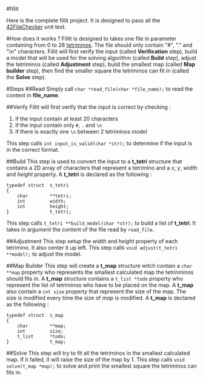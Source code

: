 #fillit

Here is the complete fillit project. It is designed to pass all the [42FileChecker](https://github.com/jgigault/42FileChecker) unit test.

#How does it works ?
Fillit is designed to takes one file in parameter containing from 0 to 26 [tetriminos](https://fr.wikipedia.org/wiki/Tétromino). The file should only contain "#", "." and "\n" characters.
Fillit will first verify the input (called **Verification** step), build a model that will be used for the solving algorithm (called **Build** step), adjust the tetriminos (called **Adjustment** step), build the smallest map (called **Map builder** step), then find the smaller square the tetriminos can fit in (called the **Solve** step).

#Steps
##Read
Simply call `char *read_file(char *file_name);` to read the content in **file_name**.

##Verify
Fillit will first verify that the input is correct by checking :

 1. if the input contain at least 20 characters
 2. if the input contain only `#`, `.` and `\n`
 3. if there is exactly one `\n` between 2 tetriminos model

This step calls `int input_is_valid(char *str);` to determine if the input is in the correct format.

##Build
This step is used to convert the input to a **t_tetri** structure that contains a 2D array of characters that represent a tetrimino and a *x*, *y*, *width* and *height* property.
A **t_tetri** is declared as the following :

    typedef struct	s_tetri
    {
    	char		**tetri;
    	int			width;
    	int			height;
    }				t_tetri;

This step calls `t_tetri **build_model(char *str);` to build a list of **t_tetri**. It takes in argument the content of the file read by `read_file`.

##Adjustment
This step setup the *width* and *height* property of each tetrimino. It also center it up left.
This step calls `void adjust(t_tetri **model);` to adjust the model.

##Map Builder
This step will create a **t_map** structure witch contain a `char **map` property who represents the smallest calculated map the tetrinminos should fits in.
A **t_map** structure contains a `t_list *todo` property who represent the list of tetriminos who have to be placed on the map.
A **t_map** also contain a `int size` property that represent the size of the map. The size is modified every time the size of *map* is modified.
A **t_map** is declared as the following :

    typedef struct	s_map
    {
    	char		**map;
    	int			size;
    	t_list		*todo;
    }				t_map;

##Solve
This step will try to fit all the tetriminos in the smallest calculated map. If it failed, it will raise the size of the map by 1.
This step calls `void solve(t_map *map);` to solve and print the smallest square the tetriminos can fits in.
